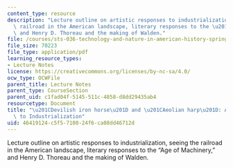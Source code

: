 ```yaml
---
content_type: resource
description: "Lecture outline on artistic responses to industrialization, seeing the\
  \ railroad in the American landscape, literary responses to the \u201CAge of Machinery,\u201D\
  \ and Henry D. Thoreau and the making of Walden."
file: /courses/sts-036-technology-and-nature-in-american-history-spring-2008/46419124c5f5710024f6ca08dd46712d_wk5_outline.pdf
file_size: 70223
file_type: application/pdf
learning_resource_types:
- Lecture Notes
license: https://creativecommons.org/licenses/by-nc-sa/4.0/
ocw_type: OCWFile
parent_title: Lecture Notes
parent_type: CourseSection
parent_uid: c1fad04f-5145-511c-4858-d8dd29435ab4
resourcetype: Document
title: "\u201CDevilish iron horse\u201D and \u201CAeolian harp\u201D: Artistic Responses\
  \ to Industrialization"
uid: 46419124-c5f5-7100-24f6-ca08dd46712d
---
```

Lecture outline on artistic responses to industrialization, seeing the railroad in the American landscape, literary responses to the “Age of Machinery,” and Henry D. Thoreau and the making of Walden.